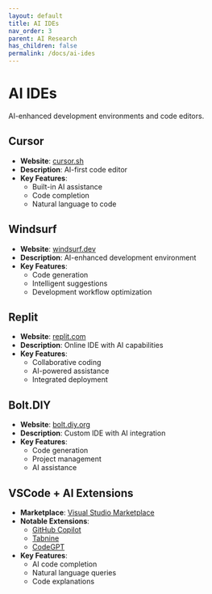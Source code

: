 ```yaml
---
layout: default
title: AI IDEs
nav_order: 3
parent: AI Research
has_children: false
permalink: /docs/ai-ides
---
```


# AI IDEs

AI-enhanced development environments and code editors.

## Cursor
- **Website**: [cursor.sh](https://cursor.sh)
- **Description**: AI-first code editor
- **Key Features**:
  - Built-in AI assistance
  - Code completion
  - Natural language to code

## Windsurf
- **Website**: [windsurf.dev](https://windsurf.dev)
- **Description**: AI-enhanced development environment
- **Key Features**:
  - Code generation
  - Intelligent suggestions
  - Development workflow optimization

## Replit
- **Website**: [replit.com](https://replit.com)
- **Description**: Online IDE with AI capabilities
- **Key Features**:
  - Collaborative coding
  - AI-powered assistance
  - Integrated deployment

## Bolt.DIY
- **Website**: [bolt.diy.org](https://bolt.diy.org)
- **Description**: Custom IDE with AI integration
- **Key Features**:
  - Code generation
  - Project management
  - AI assistance

## VSCode + AI Extensions
- **Marketplace**: [Visual Studio Marketplace](https://marketplace.visualstudio.com/)
- **Notable Extensions**:
  - [GitHub Copilot](https://marketplace.visualstudio.com/items?itemName=GitHub.copilot)
  - [Tabnine](https://marketplace.visualstudio.com/items?itemName=TabNine.tabnine-vscode)
  - [CodeGPT](https://marketplace.visualstudio.com/items?itemName=DanielSanMedium.dscodegpt)
- **Key Features**:
  - AI code completion
  - Natural language queries
  - Code explanations 